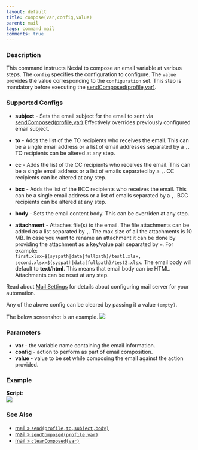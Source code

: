 ```yaml
---
layout: default
title: compose(var,config,value)
parent: mail
tags: command mail
comments: true
---
```


### Description
This command instructs Nexial to compose an email variable at various steps. The `config` specifies the configuration to
configure. The `value` provides the value corresponding to the `configuration` set. This step is mandatory before 
executing the [sendComposed(profile,var)](../mail/sendComposed(profile,var)).


### Supported Configs
- **subject** - Sets the email subject for the email to sent via 
[sendComposed(profile,var)](../mail/sendComposed(profile,var)).Effectively overrides previously configured
email subject.

- **to** - Adds the list of the TO recipients who receives the email. This can be a single email address or a list
  of email addresses separated by a `,`. TO recipients can be altered at any step.

- **cc** - Adds the list of the CC recipients who receives the email. This can be a single email address or a list 
  of emails separated by a `,`. CC recipients can be altered at any step.

- **bcc** - Adds the list of the BCC recipients who receives the email. This can be a single email address or a list 
of emails separated by a `,`. BCC recipients can be altered at any step.

- **body** - Sets the email content body. This can be overriden at any step.

- **attachment** - Attaches file(s) to the email. The file attachments can be added as a list separated by `,`.
  The max size of all the attachments is 10 MB. In case you want to rename an attachment it can be done by providing
  the attachment as a key/value pair  separated by `=`. For example:<br/>
```first.xlsx=$(syspath|data|fullpath)/test1.xlsx, second.xlsx=$(syspath|data|fullpath)/test2.xlsx```.
   The email body will default to **text/html**. This means that email body can be HTML. Attachments can be reset
   at any step.

Read about [Mail Settings](index#mail-settings) for details about configuring mail server for your automation.

Any of the above config can be cleared by passing it a value `(empty)`.

The below screenshot is an example.
![](image/clearValue.png)


### Parameters
- **var** - the variable name containing the email information.
- **config** - action to perform as part of email composition.
- **value** - value to be set while composing the email against the action provided.


### Example
**Script**:<br/>
![](image/mail_02.png)


### See Also
- [mail &raquo; `send(profile,to,subject,body)`](../mail/send(profile,to,subject,body))
- [mail &raquo; `sendComposed(profile,var)`](../mail/sendComposed(profile,var))
- [mail &raquo; `clearComposed(var)`](../mail/clearComposed(var))
